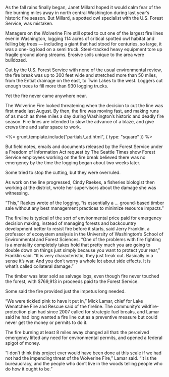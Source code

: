 As the fall rains finally began, Janet Millard hoped it would calm fear of the fire burning miles away in north central Washington during last year’s historic fire season. But Millard, a spotted owl specialist with the U.S. Forest Service, was mistaken. 

Managers on the Wolverine Fire still opted to cut one of the largest fire lines ever in Washington, logging 114 acres of critical spotted owl habitat and felling big trees — including a giant that had stood for centuries, so large, it was a one-log load on a semi truck. Steel-tracked heavy equipment tore up fragile ground along streams. Erosive soils unique to the area were bulldozed. 

Cut by the U.S. Forest Service with none of the usual environmental review, the fire break was up to 300 feet wide and stretched more than 50 miles, from the Entiat drainage on the east, to Twin Lakes to the west. Loggers cut enough trees to fill more than 930 logging trucks.

Yet the fire never came anywhere near. 

The Wolverine Fire looked threatening when the decision to cut the line was first made last August. By then, the fire was moving fast, and making runs of as much as three miles a day during Washington’s historic and deadly fire season. Fire lines are intended to slow the advance of a blaze, and give crews time and safer space to work. 

<%= grunt.template.include("partials/_ad.html", { type: "square" }) %>

But field notes, emails and documents released by the Forest Service under a Freedom of Information Act request by The Seattle Times show Forest Service employees working on the fire break believed there was no emergency by the time the logging began about two weeks later. 

Some tried to stop the cutting, but they were overruled. 

As work on the line progressed, Cindy Raekes, a fisheries biologist then working at the district, wrote her supervisors about the damage she was witnessing. 

“This,” Raekes wrote of the logging, “is essentially a ... ground-based timber sale without any best management practices to minimize resource impacts.”

The fireline is typical of the sort of environmental price paid for emergency decision making, instead of managing forests and backcountry development better to resist fire before it starts, said Jerry Franklin, a professor of ecosystem analysis in the University of Washington’s School of Environmental and Forest Sciences. “One of the problems with fire fighting is a mentality completely takes hold that pretty much you are going to double down on things just simply because you want to protect your rear,” Franklin said.  “It is very characteristic, they just freak out. Basically in a sense it’s war.  And you don’t worry a whole lot about side effects. It is what’s called collateral damage.”

The timber was later sold as salvage logs, even though fire never touched the forest, with $769,913 in proceeds paid to the Forest Service. 

Some said the fire provided just the impetus long needed. 

“We were tickled pink to have it put in,” Mick Lamar, chief for Lake Wenatchee Fire and Rescue said of the fireline. The community’s wildfire-protection plan had since 2007 called for strategic fuel breaks, and Lamar said he had long wanted a fire line cut as a preventive measure but could never get the money or permits to do it. 

The fire burning at least 8 miles away changed all that: the perceived emergency lifted any need for environmental permits, and opened a federal spigot of money. 

“I don’t think this project ever would have been done at this scale if we had not had the impending threat of the Wolverine Fire,” Lamar said. “It is the bureaucracy, and the people who don’t live in the woods telling people who do how it ought to be.”